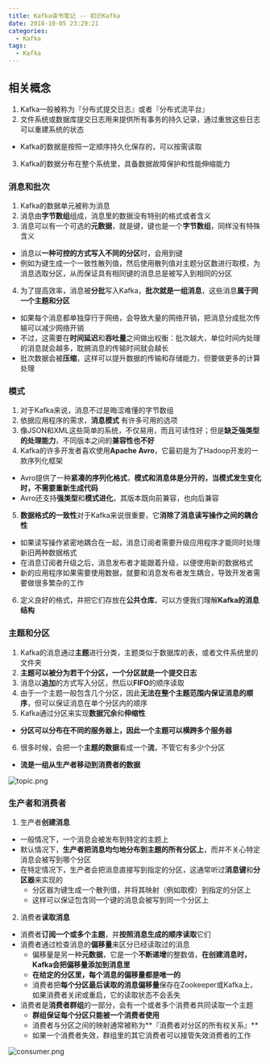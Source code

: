 ```yaml
---
title: Kafka读书笔记 -- 初识Kafka
date: 2018-10-05 23:29:21
categories:
  - Kafka
tags:
  - Kafka
---
```


## 相关概念
1. Kafka一般被称为『分布式提交日志』或者『分布式流平台』
2. 文件系统或数据库提交日志用来提供所有事务的持久记录，通过重放这些日志可以重建系统的状态
  - Kafka的数据是按照一定顺序持久化保存的，可以按需读取
3. Kafka的数据分布在整个系统里，具备数据故障保护和性能伸缩能力

<!-- more -->

### 消息和批次
1. Kafka的数据单元被称为消息
2. 消息由**字节数组**组成，消息里的数据没有特别的格式或者含义
3. 消息可以有一个可选的**元数据**，就是键，键也是一个**字节数组**，同样没有特殊含义
  - 消息以**一种可控的方式写入不同的分区**时，会用到键
  - 例如为键生成一个一致性散列值，然后使用散列值对主题分区数进行取模，为消息选取分区，从而保证具有相同键的消息总是被写入到相同的分区
4. 为了提高效率，消息被**分批**写入Kafka，**批次就是一组消息**，这些消息**属于同一个主题和分区**
  - 如果每个消息都单独穿行于网络，会导致大量的网络开销，把消息分成批次传输可以减少网络开销
  - 不过，这需要在**时间延迟**和**吞吐量**之间做出权衡：批次越大，单位时间内处理的消息就会越多，耽搁消息的传输时间就会越长
  - 批次数据会被**压缩**，这样可以提升数据的传输和存储能力，但要做更多的计算处理

### 模式
1. 对于Kafka来说，消息不过是晦涩难懂的字节数组
2. 依据应用程序的需求，**消息模式** 有许多可用的选项
3. 像JSON和XML这些简单的系统，不仅易用，而且可读性好；但是**缺乏强类型的处理能力**，不同版本之间的**兼容性也不好**
4. Kafka的许多开发者喜欢使用**Apache Avro**，它最初是为了Hadoop开发的一款序列化框架
  - Avro提供了一种**紧凑的序列化格式**，**模式和消息体是分开的，当模式发生变化时，不需要重新生成代码**
  - Avro还支持**强类型**和**模式进化**，其版本既向前兼容，也向后兼容
5. **数据格式的一致性**对于Kafka来说很重要，它**消除了消息读写操作之间的耦合性**
  - 如果读写操作紧密地耦合在一起，消息订阅者需要升级应用程序才能同时处理新旧两种数据格式
  - 在消息订阅者升级之后，消息发布者才能跟着升级，以便使用新的数据格式
  - 新的应用程序如果需要使用数据，就要和消息发布者发生耦合，导致开发者需要做很多繁杂的工作
6. 定义良好的格式，并把它们存放在**公共仓库**，可以方便我们理解**Kafka的消息结构**

### 主题和分区
1. Kafka的消息通过**主题**进行分类，主题类似于数据库的表，或者文件系统里的文件夹
2. **主题可以被分为若干个分区，一个分区就是一个提交日志**
3. 消息以**追加**的方式写入分区，然后以**FIFO**的顺序读取
4. 由于一个主题一般包含几个分区，因此**无法在整个主题范围内保证消息的顺序**，但可以保证消息在单个分区内的顺序
5. Kafka通过分区来实现**数据冗余**和**伸缩性**
  - **分区可以分布在不同的服务器上，因此一个主题可以横跨多个服务器**
6. 很多时候，会把一个**主题的数据**看成一个**流**，不管它有多少个分区
  - **流是一组从生产者移动到消费者的数据**

![topic.png](http://pg67n0yz6.bkt.clouddn.com/topic.png)

### 生产者和消费者
1. 生产者**创建消息**
  - 一般情况下，一个消息会被发布到特定的主题上
  - 默认情况下，**生产者把消息均匀地分布到主题的所有分区上**，而并不关心特定消息会被写到哪个分区
  - 在特定情况下，生产者会把消息直接写到指定的分区，这通常听过**消息键**和**分区器**来实现的
    - 分区器为键生成一个散列值，并将其映射（例如取模）到指定的分区上
    - 这样可以保证包含同一个键的消息会被写到同一个分区上
2. 消费者**读取消息**
  - 消费者**订阅一个或多个主题**，并**按照消息生成的顺序读取**它们
  - 消费者通过检查消息的**偏移量**来区分已经读取过的消息
    - 偏移量是另一种**元数据**，它是一个**不断递增**的整数值，**在创建消息时，Kafka会把偏移量添加到消息里**
    - **在给定的分区里，每个消息的偏移量都是唯一的**
    - 消费者把**每个分区最后读取的消息偏移量**保存在Zookeeper或Kafka上，如果消费者关闭或重启，它的读取状态不会丢失
  - 消费者是**消费者群组**的一部分，会有一个或者多个消费者共同读取一个主题
    - **群组保证每个分区只能被一个消费者使用**
    - 消费者与分区之间的映射通常被称为**『消费者对分区的所有权关系』**
    - 如果一个消费者失效，群组里的其它消费者可以接管失效消费者的工作

![consumer.png](http://pg67n0yz6.bkt.clouddn.com/consumer.png)

<!-- indicate-the-source -->
